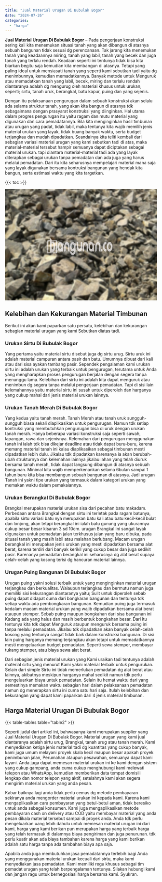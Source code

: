 ```yaml
---
title: "Jual Material Urugan Di Bubulak Bogor"
date: "2024-07-26"
categories: 
  - "harga"
---
```


**Jual Material Urugan Di Bubulak Bogor** – Pada pengerjaan konstruksi sering kali kita menemukan situasi tanah yang akan dibangun di atasnya sebuah bangunan tidak sesuai dg perencanaan. Tak jarang kita menemukan tanah yang keadaannya miring, tanah yang labil, tanah yang becek dan juga tanah yang terlalu rendah. Keadaan seperti ini tentunya tidak bisa kita biarkan begitu saja kemudian kita membangun di atasnya. Tetapi yang paling ideal untuk mensiasati tanah yang seperti kami sebutkan tadi yaitu dg menimbunnya, kemudian memadatkannya. Banyak metode untuk Menguruk atau memadatkan tanah yang labil, becek, miring dan terlalu rendah diantaranya adalah dg mengurug oleh material khusus untuk urukan, seperti; sirtu, tanah uruk, berangkal, batu kapur, puing dan yang sejenis.

Dengan itu pelaksanaan pengurugan dalam sebuah konstruksi akan selalu ada selama struktur tanah, yang akan kita bangun di atasnya tdk sebagaimana dengan prasyarat konstruksi yang diinginkan. Hal utama dalam progres pengurugan itu yaitu ragam dan mutu material yang digunakan dan cara pemadatannya. Bila kita menginginkan hasil timbunan atau urugan yang padat, tidak labil, maka tentunya kita wajib memilih jenis material urukan yang layak, tidak buang banyak waktu, serta budget terjangkau dan mudah dipadatkan. Seandainya kita teliti kembali dari sebagian variasi material urugan yang kami sebutkan tadi di atas, maka material-material tersebut hampir semuanya dapat diciptakan sebagai material urukan. tapi diantara material-material tadi ada yang layak diterapkan sebagai urukan tanpa pemadatan dan ada juga yang harus melalui pemadatan. Dari itu kita seharusnya mempelajari material mana saja yang layak digunakan bersama kontruksi bangunan yang hendak kita bangun, serta estimasi waktu yang kita targetkan.

{{< toc >}}

![Jual Material Urugan Di Bubulak Bogor](/images/jual-urugan-38.png)

## Kelebihan dan Kekurangan Material Timbunan

Berikut ini akan kami paparkan satu persatu, kelebihan dan kekurangan sebagian material urugan yang kami Sebutkan diatas tadi.

### Urukan Sirtu Di Bubulak Bogor

Yang pertama yaitu material sirtu disebut juga dg sirtu urug. Sirtu uruk ini adalah material campuran antara pasir dan batu. Umumnya dibuat dari kali atau dari sisa ayakan tambang pasir. Sependek pengalaman kami urukan sirtu ini adalah urukan yang terbaik untuk pengurugan, terutama untuk Anda yang mengharapkan proses pengurugan berjalan dengan segera tanpa menunggu lama. Kelebihan dari sirtu ini adalah kita dapat menguruk atau menimbun dg segera tanpa melalui pengerjaan pemadatan. Tapi di sisi lain kelemahannya yaitu material sirtu ini susah untuk diperoleh dan harganya yang cukup mahal dari jenis material urukan lainnya.

### Urukan Tanah Merah Di Bubulak Bogor

Yang kedua yaitu tanah merah. Tanah Merah atau tanah uruk sungguh-sungguh biasa sekali diaplikasikan untuk pengurugan. Namun tdk setiap kontruksi yang membutuhkan pengurugan bisa di uruk dengan urukan tanah merah. Hanya beberapa variasi konstruksi saja seperti sawah, lapangan, rawa dan sejenisnya. Kelemahan dari pengurugan menggunakan tanah ini ialah tdk bisa dikejar deadline atau tidak dapat buru-buru, karena memang material tanah ini kalau diaplikasikan sebagai timbunan mesti dipadatkan lebih dulu. Jikalau tdk dipadatkan karenanya ia akan berubah-ubah strukturnya dan kelemahan lainnya jikalau lahan yang telah diuruk bersama tanah merah, tidak dapat langsung dibangun di atasnya sebuah bangunan. Minimal kita wajib memperkenankan selama 6bulan sampai 1 tahun baru kita bisa membangun sebuah bangunan di atasnya. Jadi urugan Tanah ini yakni tipe urukan yang termasuk dalam kategori urukan yang memakan waktu dalam pemakaiannya.

### Urukan Berangkal Di Bubulak Bogor

Brangkal merupakan material urukan sisa dari pecahan batu makadam. Perbedaan antara Brangkal dengan sirtu ini terletak pada ragam batunya, apabila sirtu variasi batu nya merupakan batu kali atau batu kecil-kecil bulat dan lonjong, akan tetapi berangkal ini ialah batu gunung yang ukurannya cukup besar besar kisaran 3 sd 10cm. urugan Brangkal ini sangat layak digunakan untuk pemadatan jalan terkhusus jalan yang baru dibuka, pada situasi tanah yang masih labil atau malahan berlubang. Macam urugan berangkal ini merupakan jenis urukan yang mesti dipadatkan bersama alat berat, karena terdiri dari banyak kerikil yang cukup besar dan juga sedikit pasir. Karenanya pemadatan berangkal ini seharusnya dg alat berat supaya celah-celah yang kosong terisi dg hancuran material lainnya.

### Urugan Puing Bangunan Di Bubulak Bogor

Urugan puing yakni solusi terbaik untuk yang menginginkan material urugan terjangkau dan berkualitas. Walaupun terjangkau dan bermutu namun juga memiliki sisi kekurangan diantaranya yaitu; Sulit untuk diperoleh sebab puing dapat didapat cuma dari bongkaran bangunan dan tentunya tdk setiap waktu ada pembongkaran bangunan. Kemudian puing juga termasuk kedalam macam material urukan yang wajib dipadatkan bersama alat berat ataupun stemper. Sebab puing maupun bongkahan dari sisa bangunan ini Kadang ada yang halus dan masih berbentuk bongkahan besar. Dari itu tentunya kita tdk dapat Menguruk ataupun menguruk bersama puing ini tanpa melalui pemadatan. Jikalau tdk dipadatkan akan banyak celah-celah kosong yang tentunya sangat tidak baik dalam konstruksi bangunan. Di sisi lain puing harganya memang terjangkau akan tetapi untuk memadatkannya mesti mengeluarkan budget pemadatan. Seperti sewa stemper, membayar tukang stemper, atau biaya sewa alat berat.

Dari sebagian jenis material urukan yang Kami uraikan tadi tentunya adalah material sirtu yang menurut Kami yakni material terbaik untuk pengurukan. Selain dari simple Sirtu ini tidak memerlukan pemadatan dg alat berat atau lainnya, akibatnya meskipun harganya mahal sedikit namun tdk perlu mengeluarkan biaya untuk pemadatan. Selain itu hemat waktu dari yang semestinya memakan waktu sebagian hari dalam pelaksanaan pemadatan namun dg menerapkan sirtu ini cuma satu hari saja. Itulah kelebihan dan kekurangan yang dapat kami paparkan dari 4 jenis material timbunan.

## Harga Material Urugan Di Bubulak Bogor

{{< table-tables table="table2" >}}

Seperti judul dari artikel ini, bahwasanya kami merupakan supplier yang Jual Material Urugan Di Bubulak Bogor. Material urugan yang kami jual diantaranya adalah sirtu urug, Brangkal, tanah urug atau tanah merah. Kami menyediakan ketiga jenis material tadi dg kuantitas yang cukup banyak, kami juga umum melayani proyek skala kecil maupun besar apakah proyek penimbunan jalan, Perumahan ataupun pesawahan, semuanya dapat kami layani. Anda juga dapat memesan material urukan ini ke kami dengan sistem yang cukup gampang, anda cuma cukup menghubungi kami melewati telepon atau WhatsApp, kemudian memberikan data tempat domisili lengkap dan nomor telepon yang aktif, setelahnya kami akan segera mengirim material urukan yang anda pesan.

Kabar baiknya lagi anda tidak perlu cemas dg metode pembayaran sekiranya anda mengorder material urukan ini kepada kami. Karena kami mengaplikasikan cara pembayaran yang betul-betul aman, tidak beresiko untuk anda sebagai konsumen. Kami juga mengaplikasikan metode pembayaran cash on delivery atau COD yaitu membayar material yang anda pesan dikala material tersebut sampai di proyek anda. Anda tdk perlu mengeluarkan uang lebih dahulu untuk memesan material urugan ini dari kami, harga yang kami berikan pun merupakan harga yang terbaik harga yang telah termasuk di dalamnya biaya pengiriman dan juga penurunan. tdk perlu kuatir akan ada biaya tambahan karena harga yang kami berikan adalah satu harga tanpa ada tambahan biaya apa saja.

Apabila anda juga membutuhkan jasa pemadatannya terlebih bagi Anda yang menggunakan material urukan kecuali dari sirtu, maka kami menyediakan jasa pemadatan. Kami memiliki regu khusus sebagai tim pemadat urugan yang telah berpengalaman tentunya. Silakan hubungi kami dan jangan ragu untuk bernegosiasi harga bersama kami. Syukran.
